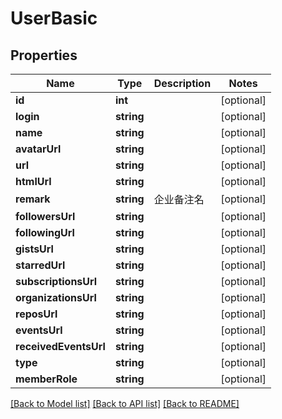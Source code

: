 # UserBasic

## Properties

Name | Type | Description | Notes
------------ | ------------- | ------------- | -------------
**id** | **int** |  | [optional] 
**login** | **string** |  | [optional] 
**name** | **string** |  | [optional] 
**avatarUrl** | **string** |  | [optional] 
**url** | **string** |  | [optional] 
**htmlUrl** | **string** |  | [optional] 
**remark** | **string** | 企业备注名 | [optional] 
**followersUrl** | **string** |  | [optional] 
**followingUrl** | **string** |  | [optional] 
**gistsUrl** | **string** |  | [optional] 
**starredUrl** | **string** |  | [optional] 
**subscriptionsUrl** | **string** |  | [optional] 
**organizationsUrl** | **string** |  | [optional] 
**reposUrl** | **string** |  | [optional] 
**eventsUrl** | **string** |  | [optional] 
**receivedEventsUrl** | **string** |  | [optional] 
**type** | **string** |  | [optional] 
**memberRole** | **string** |  | [optional] 

[[Back to Model list]](../../README.md#documentation-for-models) [[Back to API list]](../../README.md#documentation-for-api-endpoints) [[Back to README]](../../README.md)


